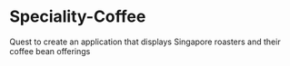 # Speciality-Coffee
Quest to create an application that displays Singapore roasters and their coffee bean offerings
